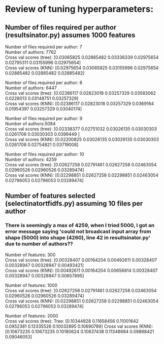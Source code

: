 # Review of tuning hyperparameters:

## Number of files required per author (resultsinator.py) assumes  1000 features

Number of files required per author: 7  
Number of authors: 7762  
Cross val scores (tree): [0.03065825 0.02885482 0.03336339 0.02975654 0.02795311 0.03155996 0.02975654]  
Cross val scores (KNN):  [0.02975654 0.03065825 0.03155996 0.02975654 0.02885482 0.02885482 0.02885482]  

Number of files required per author: 8  
Number of authors: 6447  
Cross val scores (tree): [0.02386117 0.02823018 0.03257329 0.03583062 0.0228013  0.03148751 0.03257329]  
Cross val scores (KNN):  [0.02386117 0.02823018 0.03257329 0.0369164  0.01954397 0.03257329 0.03040174]  

Number of files required per author: 9  
Number of authors:5084  
Cross val scores (tree): [0.02338377 0.02751032 0.03026135 0.03030303 0.0261708  0.03030303 0.0399449 ]  
Cross val scores (KNN):  [0.02200825 0.03026135 0.03026135 0.03030303 0.0261708  0.02754821 0.03719008]  

Number of files required per author: 10  
Number of authors: 4259  
Cross val scores (tree): [0.02627258 0.02791461 0.02627258 0.02463054 0.02960526 0.02960526 0.03289474]  
Cross val scores (KNN):  [0.02298851 0.02627258 0.02298851 0.02463054 0.02796053 0.02796053 0.03289474]

## Number of features selected (selectinatortfidfs.py) assuming 10 files per author

### There is seemingly a max of 4259, when I tried 5000, I got an error message saying 'could not broadcast input array from shape (5000) into shape (4260), line 42 in resultsinator.py' due to number of authors??

Number of features:  300  
Cross val scores (tree): [0.00328407 0.00164204 0.00492611 0.00328407 0.00328947 0.00328947 0.00493421]  
Cross val scores (KNN):  [0.00492611 0.00164204 0.00656814 0.00328407 0.00328947 0.00328947 0.00657895]  

Number of features:  1000  
Cross val scores (tree): [0.02627258 0.02791461 0.02627258 0.02463054 0.02960526 0.02960526 0.03289474]  
Cross val scores (KNN):  [0.02298851 0.02627258 0.02298851 0.02463054 0.02796053 0.02796053 0.03289474]

Number of features:  2000  
Cross val scores (tree):  Tree:
[0.10344828 0.11658456 0.11001642 0.0952381  0.12335526 0.10032895 0.10690789]
Cross val scores (KNN):  [0.10673235 0.10673235 0.10180624 0.10837438 0.11348684 0.09868421 0.09046053]  
